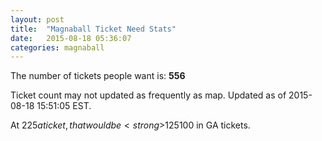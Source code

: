 ```yaml
---
layout: post
title:  "Magnaball Ticket Need Stats"
date:   2015-08-18 05:36:07
categories: magnaball
---
```


The number of tickets people want is: <strong>556</strong>

Ticket count may not updated as frequently as map. Updated as of 2015-08-18 15:51:05 EST.

At $225 a ticket, that would be <strong>$125100</strong> in GA tickets.